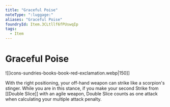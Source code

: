 ```yaml
---
title: "Graceful Poise"
noteType: ":luggage:"
aliases: "Graceful Poise"
foundryId: Item.3CLtllf6fPUswqIp
tags:
  - Item
---
```


# Graceful Poise
![[icons-sundries-books-book-red-exclamation.webp|150]]

With the right positioning, your off-hand weapon can strike like a scorpion's stinger. While you are in this stance, if you make your second Strike from [[Double Slice]] with an agile weapon, Double Slice counts as one attack when calculating your multiple attack penalty.
